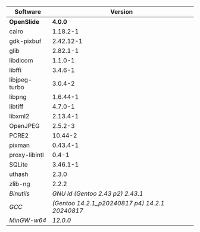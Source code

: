 | Software              | Version                                              |
| --------              | -------                                              |
| **OpenSlide**         | **4.0.0**                                            |
| cairo                 | 1.18.2-1                                             |
| gdk-pixbuf            | 2.42.12-1                                            |
| glib                  | 2.82.1-1                                             |
| libdicom              | 1.1.0-1                                              |
| libffi                | 3.4.6-1                                              |
| libjpeg-turbo         | 3.0.4-2                                              |
| libpng                | 1.6.44-1                                             |
| libtiff               | 4.7.0-1                                              |
| libxml2               | 2.13.4-1                                             |
| OpenJPEG              | 2.5.2-3                                              |
| PCRE2                 | 10.44-2                                              |
| pixman                | 0.43.4-1                                             |
| proxy-libintl         | 0.4-1                                                |
| SQLite                | 3.46.1-1                                             |
| uthash                | 2.3.0                                                |
| zlib-ng               | 2.2.2                                                |
| _Binutils_            | _GNU ld (Gentoo 2.43 p2) 2.43.1_                     |
| _GCC_                 | _(Gentoo 14.2.1_p20240817 p4) 14.2.1 20240817_       |
| _MinGW-w64_           | _12.0.0_                                             |
